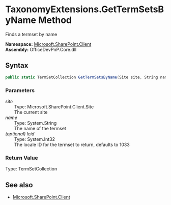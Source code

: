 # TaxonomyExtensions.GetTermSetsByName Method  
Finds a termset by name  

**Namespace:** [Microsoft.SharePoint.Client](Microsoft.SharePoint.Client.md)  
**Assembly:** OfficeDevPnP.Core.dll  
## Syntax
```C#
public static TermSetCollection GetTermSetsByName(Site site, String name, Int32 lcid)
```
### Parameters
*site*  
&emsp;&emsp;Type: Microsoft.SharePoint.Client.Site  
&emsp;&emsp;The current site  
*name*  
&emsp;&emsp;Type: System.String  
&emsp;&emsp;The name of the termset  
*(optional) lcid*  
&emsp;&emsp;Type: System.Int32  
&emsp;&emsp;The locale ID for the termset to return, defaults to 1033  
### Return Value
Type: TermSetCollection  


## See also
- [Microsoft.SharePoint.Client](Microsoft.SharePoint.Client.md)
